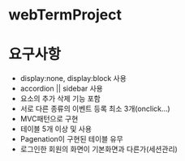 # webTermProject
# 요구사항
- display:none, display:block 사용
- accordion || sidebar 사용
- 요소의 추가 삭제 기능 포함
- 서로 다른 종류의 이벤트 등록 최소 3개(onclick...)
- MVC패턴으로 구현
- 테이블 5개 이상 및 사용
- Pagenation이 구현된 테이블 유무
- 로그인한 회원의 화면이 기본화면과 다른가(세션관리)
